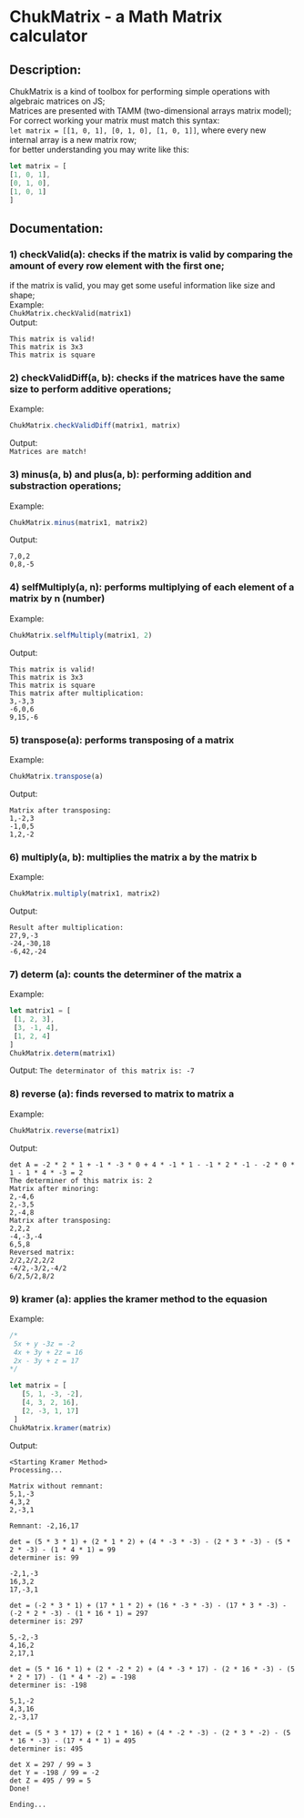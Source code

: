 # ChukMatrix - a Math Matrix calculator

## Description:
 ChukMatrix is a kind of toolbox for performing simple operations with algebraic matrices on JS;\
 Matrices are presented with TAMM (two-dimensional arrays matrix model);\
 For correct working your matrix must match this syntax:\
 `let matrix = [[1, 0, 1], [0, 1, 0], [1, 0, 1]]`, where every new internal array is a new matrix row;\
 for better understanding you may write like this:
 ```javascript
 let matrix = [
 [1, 0, 1],
 [0, 1, 0],
 [1, 0, 1]
 ]
 ```
 

## Documentation:
### 1) checkValid(a): checks if the matrix is valid by comparing the amount of every row element with the first one;
 if the matrix is valid, you may get some useful information like size and shape;\
 Example:\
 `ChukMatrix.checkValid(matrix1)`\
 Output:
 ```
 This matrix is valid!
 This matrix is 3x3
 This matrix is square
 ```

### 2) checkValidDiff(a, b): checks if the matrices have the same size to perform additive operations;
 Example:
 ```javascript
 ChukMatrix.checkValidDiff(matrix1, matrix)
 ```
 Output:\
 `Matrices are match!`

### 3) minus(a, b) and plus(a, b): performing addition and substraction operations;
 Example:
 ```javascript
 ChukMatrix.minus(matrix1, matrix2)
 ```
 Output:
 ```-14,-13,7
 7,0,2
 0,8,-5
 ```

### 4) selfMultiply(a, n): performs multiplying of each element of a matrix by n (number)
 Example:
 ```javascript
 ChukMatrix.selfMultiply(matrix1, 2)
 ```
 Output:
 ```
 This matrix is valid!
 This matrix is 3x3
 This matrix is square
 This matrix after multiplication:
 3,-3,3
 -6,0,6
 9,15,-6
 ```

### 5) transpose(a): performs transposing of a matrix
 Example:
 ```javascript
 ChukMatrix.transpose(a)
 ```
 Output:
 ```
 Matrix after transposing:
 1,-2,3
 -1,0,5
 1,2,-2
 ```

### 6) multiply(a, b): multiplies the matrix a by the matrix b
 Example:
 ```javascript
 ChukMatrix.multiply(matrix1, matrix2)
 ```
 Output:
 ```
 Result after multiplication:
 27,9,-3
 -24,-30,18
 -6,42,-24
 ```

### 7) determ (a): counts the determiner of the matrix a
 Example:
 ```javascript
 let matrix1 = [
  [1, 2, 3],
  [3, -1, 4],
  [1, 2, 4]
 ]
 ChukMatrix.determ(matrix1)
 ```
 Output:
 `The determinator of this matrix is: -7`

### 8) reverse (a): finds reversed to matrix to matrix a
 Example:
 ```javascript
 ChukMatrix.reverse(matrix1)
 ```
 Output:
 ```
 det A = -2 * 2 * 1 + -1 * -3 * 0 + 4 * -1 * 1 - -1 * 2 * -1 - -2 * 0 * 1 - 1 * 4 * -3 = 2
 The determiner of this matrix is: 2
 Matrix after minoring:
 2,-4,6
 2,-3,5
 2,-4,8
 Matrix after transposing:
 2,2,2
 -4,-3,-4
 6,5,8
 Reversed matrix:
 2/2,2/2,2/2
 -4/2,-3/2,-4/2
 6/2,5/2,8/2
 ```

### 9) kramer (a): applies the kramer method to the equasion
 Example:
 ```javascript
 /*
  5x + y -3z = -2
  4x + 3y + 2z = 16
  2x - 3y + z = 17
 */

 let matrix = [
    [5, 1, -3, -2],
    [4, 3, 2, 16],
    [2, -3, 1, 17]
  ]
 ChukMatrix.kramer(matrix)
 ```
 Output:
 ```
<Starting Kramer Method>
Processing...

Matrix without remnant: 
5,1,-3
4,3,2
2,-3,1

Remnant: -2,16,17

det = (5 * 3 * 1) + (2 * 1 * 2) + (4 * -3 * -3) - (2 * 3 * -3) - (5 * 2 * -3) - (1 * 4 * 1) = 99
determiner is: 99

-2,1,-3
16,3,2
17,-3,1

det = (-2 * 3 * 1) + (17 * 1 * 2) + (16 * -3 * -3) - (17 * 3 * -3) - (-2 * 2 * -3) - (1 * 16 * 1) = 297
determiner is: 297

5,-2,-3
4,16,2
2,17,1

det = (5 * 16 * 1) + (2 * -2 * 2) + (4 * -3 * 17) - (2 * 16 * -3) - (5 * 2 * 17) - (1 * 4 * -2) = -198
determiner is: -198

5,1,-2
4,3,16
2,-3,17

det = (5 * 3 * 17) + (2 * 1 * 16) + (4 * -2 * -3) - (2 * 3 * -2) - (5 * 16 * -3) - (17 * 4 * 1) = 495
determiner is: 495

det X = 297 / 99 = 3
det Y = -198 / 99 = -2 
det Z = 495 / 99 = 5   
Done!

Ending...
 ```
